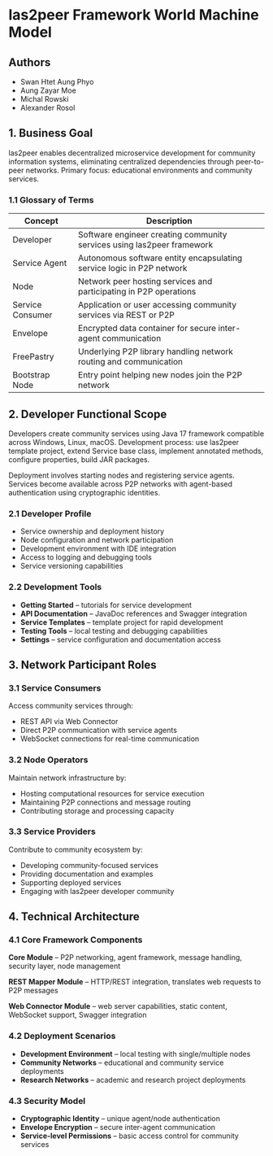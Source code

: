 
# las2peer Framework World Machine Model

## Authors
* Swan Htet Aung Phyo
* Aung Zayar Moe
* Michal Rowski
* Alexander Rosol

## 1. Business Goal

las2peer enables decentralized microservice development for community information systems, eliminating centralized dependencies through peer-to-peer networks. Primary focus: educational environments and community services.

### 1.1 Glossary of Terms

| Concept | Description |
|---------|-------------|
| Developer | Software engineer creating community services using las2peer framework |
| Service Agent | Autonomous software entity encapsulating service logic in P2P network |
| Node | Network peer hosting services and participating in P2P operations |
| Service Consumer | Application or user accessing community services via REST or P2P |
| Envelope | Encrypted data container for secure inter-agent communication |
| FreePastry | Underlying P2P library handling network routing and communication |
| Bootstrap Node | Entry point helping new nodes join the P2P network |

## 2. Developer Functional Scope

Developers create community services using Java 17 framework compatible across Windows, Linux, macOS. Development process: use las2peer template project, extend Service base class, implement annotated methods, configure properties, build JAR packages.

Deployment involves starting nodes and registering service agents. Services become available across P2P networks with agent-based authentication using cryptographic identities.

### 2.1 Developer Profile
- Service ownership and deployment history
- Node configuration and network participation
- Development environment with IDE integration
- Access to logging and debugging tools
- Service versioning capabilities

### 2.2 Development Tools
- **Getting Started** – tutorials for service development
- **API Documentation** – JavaDoc references and Swagger integration
- **Service Templates** – template project for rapid development
- **Testing Tools** – local testing and debugging capabilities
- **Settings** – service configuration and documentation access

## 3. Network Participant Roles

### 3.1 Service Consumers
Access community services through:
- REST API via Web Connector
- Direct P2P communication with service agents
- WebSocket connections for real-time communication

### 3.2 Node Operators
Maintain network infrastructure by:
- Hosting computational resources for service execution
- Maintaining P2P connections and message routing
- Contributing storage and processing capacity

### 3.3 Service Providers
Contribute to community ecosystem by:
- Developing community-focused services
- Providing documentation and examples
- Supporting deployed services
- Engaging with las2peer developer community

## 4. Technical Architecture

### 4.1 Core Framework Components

**Core Module** – P2P networking, agent framework, message handling, security layer, node management

**REST Mapper Module** – HTTP/REST integration, translates web requests to P2P messages

**Web Connector Module** – web server capabilities, static content, WebSocket support, Swagger integration

### 4.2 Deployment Scenarios
- **Development Environment** – local testing with single/multiple nodes
- **Community Networks** – educational and community service deployments
- **Research Networks** – academic and research project deployments

### 4.3 Security Model
- **Cryptographic Identity** – unique agent/node authentication
- **Envelope Encryption** – secure inter-agent communication
- **Service-level Permissions** – basic access control for community services
